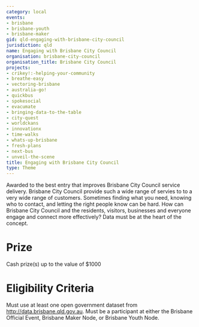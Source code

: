 ```yaml
---
category: local
events:
- brisbane
- brisbane-youth
- brisbane-maker
gid: qld-engaging-with-brisbane-city-council
jurisdiction: qld
name: Engaging with Brisbane City Council
organisation: brisbane-city-council
organisation_title: Brisbane City Council
projects:
- crikey!:-helping-your-community
- breathe-easy
- vectoring-brisbane
- australia-go!
- quickbus
- spokesocial
- evacumate
- bringing-data-to-the-table
- city-quest
- worldckans
- innovationx
- time-walks
- whats-up-brisbane
- fresh-plans
- next-bus
- unveil-the-scene
title: Engaging with Brisbane City Council
type: Theme
---
```


Awarded to the best entry that improves Brisbane City Council service delivery. Brisbane City Council provide such a wide range of servies to to a very wide range of customers. Sometimes finding what you need, knowing who to contact, and letting the right people know can be hard. How can Brisbane City Council and the residents, visitors, businesses and everyone engage and connect more effectively? Data must be at the heart of the concept.

# Prize
Cash prize(s) up to the value of $1000

# Eligibility Criteria
Must use at least one open government dataset from http://data.brisbane.qld.gov.au. Must be a participant at either the Brisbane Official Event, Brisbane Maker Node, or Brisbane Youth Node.